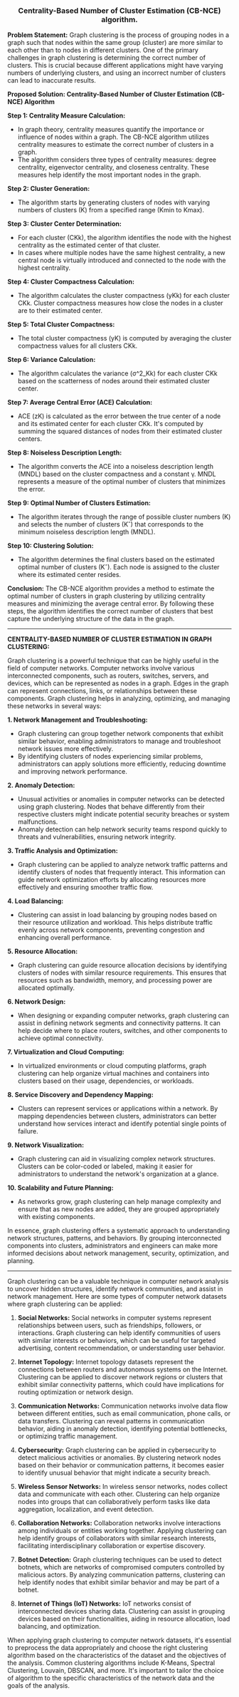 <h3 align="center"> Centrality-Based Number of Cluster Estimation (CB-NCE) algorithm. </h3>

**Problem Statement:**
Graph clustering is the process of grouping nodes in a graph such that nodes within the same group (cluster) are more similar to each other than to nodes in different clusters. One of the primary challenges in graph clustering is determining the correct number of clusters. This is crucial because different applications might have varying numbers of underlying clusters, and using an incorrect number of clusters can lead to inaccurate results.

**Proposed Solution: Centrality-Based Number of Cluster Estimation (CB-NCE) Algorithm**

**Step 1: Centrality Measure Calculation:**
- In graph theory, centrality measures quantify the importance or influence of nodes within a graph. The CB-NCE algorithm utilizes centrality measures to estimate the correct number of clusters in a graph.
- The algorithm considers three types of centrality measures: degree centrality, eigenvector centrality, and closeness centrality. These measures help identify the most important nodes in the graph.

**Step 2: Cluster Generation:**
- The algorithm starts by generating clusters of nodes with varying numbers of clusters (K) from a specified range (Kmin to Kmax).

**Step 3: Cluster Center Determination:**
- For each cluster (CKk), the algorithm identifies the node with the highest centrality as the estimated center of that cluster.
- In cases where multiple nodes have the same highest centrality, a new central node is virtually introduced and connected to the node with the highest centrality.

**Step 4: Cluster Compactness Calculation:**
- The algorithm calculates the cluster compactness (yKk) for each cluster CKk. Cluster compactness measures how close the nodes in a cluster are to their estimated center.

**Step 5: Total Cluster Compactness:**
- The total cluster compactness (yK) is computed by averaging the cluster compactness values for all clusters CKk.

**Step 6: Variance Calculation:**
- The algorithm calculates the variance (σ^2_Kk) for each cluster CKk based on the scatterness of nodes around their estimated cluster center.

**Step 7: Average Central Error (ACE) Calculation:**
- ACE (zK) is calculated as the error between the true center of a node and its estimated center for each cluster CKk. It's computed by summing the squared distances of nodes from their estimated cluster centers.

**Step 8: Noiseless Description Length:**
- The algorithm converts the ACE into a noiseless description length (MNDL) based on the cluster compactness and a constant γ. MNDL represents a measure of the optimal number of clusters that minimizes the error.

**Step 9: Optimal Number of Clusters Estimation:**
- The algorithm iterates through the range of possible cluster numbers (K) and selects the number of clusters (Kˆ) that corresponds to the minimum noiseless description length (MNDL).

**Step 10: Clustering Solution:**
- The algorithm determines the final clusters based on the estimated optimal number of clusters (Kˆ). Each node is assigned to the cluster where its estimated center resides.

**Conclusion:**
The CB-NCE algorithm provides a method to estimate the optimal number of clusters in graph clustering by utilizing centrality measures and minimizing the average central error. By following these steps, the algorithm identifies the correct number of clusters that best capture the underlying structure of the data in the graph.

___

**CENTRALITY-BASED NUMBER OF CLUSTER ESTIMATION IN GRAPH CLUSTERING:**

Graph clustering is a powerful technique that can be highly useful in the field of computer networks. Computer networks involve various interconnected components, such as routers, switches, servers, and devices, which can be represented as nodes in a graph. Edges in the graph can represent connections, links, or relationships between these components. Graph clustering helps in analyzing, optimizing, and managing these networks in several ways:

**1. Network Management and Troubleshooting:**
- Graph clustering can group together network components that exhibit similar behavior, enabling administrators to manage and troubleshoot network issues more effectively.
- By identifying clusters of nodes experiencing similar problems, administrators can apply solutions more efficiently, reducing downtime and improving network performance.

**2. Anomaly Detection:**
- Unusual activities or anomalies in computer networks can be detected using graph clustering. Nodes that behave differently from their respective clusters might indicate potential security breaches or system malfunctions.
- Anomaly detection can help network security teams respond quickly to threats and vulnerabilities, ensuring network integrity.

**3. Traffic Analysis and Optimization:**
- Graph clustering can be applied to analyze network traffic patterns and identify clusters of nodes that frequently interact. This information can guide network optimization efforts by allocating resources more effectively and ensuring smoother traffic flow.

**4. Load Balancing:**
- Clustering can assist in load balancing by grouping nodes based on their resource utilization and workload. This helps distribute traffic evenly across network components, preventing congestion and enhancing overall performance.

**5. Resource Allocation:**
- Graph clustering can guide resource allocation decisions by identifying clusters of nodes with similar resource requirements. This ensures that resources such as bandwidth, memory, and processing power are allocated optimally.

**6. Network Design:**
- When designing or expanding computer networks, graph clustering can assist in defining network segments and connectivity patterns. It can help decide where to place routers, switches, and other components to achieve optimal connectivity.

**7. Virtualization and Cloud Computing:**
- In virtualized environments or cloud computing platforms, graph clustering can help organize virtual machines and containers into clusters based on their usage, dependencies, or workloads.

**8. Service Discovery and Dependency Mapping:**
- Clusters can represent services or applications within a network. By mapping dependencies between clusters, administrators can better understand how services interact and identify potential single points of failure.

**9. Network Visualization:**
- Graph clustering can aid in visualizing complex network structures. Clusters can be color-coded or labeled, making it easier for administrators to understand the network's organization at a glance.

**10. Scalability and Future Planning:**
- As networks grow, graph clustering can help manage complexity and ensure that as new nodes are added, they are grouped appropriately with existing components.

In essence, graph clustering offers a systematic approach to understanding network structures, patterns, and behaviors. By grouping interconnected components into clusters, administrators and engineers can make more informed decisions about network management, security, optimization, and planning.

___

Graph clustering can be a valuable technique in computer network analysis to uncover hidden structures, identify network communities, and assist in network management. Here are some types of computer network datasets where graph clustering can be applied:

1. **Social Networks:** Social networks in computer systems represent relationships between users, such as friendships, followers, or interactions. Graph clustering can help identify communities of users with similar interests or behaviors, which can be useful for targeted advertising, content recommendation, or understanding user behavior.

2. **Internet Topology:** Internet topology datasets represent the connections between routers and autonomous systems on the Internet. Clustering can be applied to discover network regions or clusters that exhibit similar connectivity patterns, which could have implications for routing optimization or network design.

3. **Communication Networks:** Communication networks involve data flow between different entities, such as email communication, phone calls, or data transfers. Clustering can reveal patterns in communication behavior, aiding in anomaly detection, identifying potential bottlenecks, or optimizing traffic management.

4. **Cybersecurity:** Graph clustering can be applied in cybersecurity to detect malicious activities or anomalies. By clustering network nodes based on their behavior or communication patterns, it becomes easier to identify unusual behavior that might indicate a security breach.

5. **Wireless Sensor Networks:** In wireless sensor networks, nodes collect data and communicate with each other. Clustering can help organize nodes into groups that can collaboratively perform tasks like data aggregation, localization, and event detection.

6. **Collaboration Networks:** Collaboration networks involve interactions among individuals or entities working together. Applying clustering can help identify groups of collaborators with similar research interests, facilitating interdisciplinary collaboration or expertise discovery.

7. **Botnet Detection:** Graph clustering techniques can be used to detect botnets, which are networks of compromised computers controlled by malicious actors. By analyzing communication patterns, clustering can help identify nodes that exhibit similar behavior and may be part of a botnet.

8. **Internet of Things (IoT) Networks:** IoT networks consist of interconnected devices sharing data. Clustering can assist in grouping devices based on their functionalities, aiding in resource allocation, load balancing, and optimization.

When applying graph clustering to computer network datasets, it's essential to preprocess the data appropriately and choose the right clustering algorithm based on the characteristics of the dataset and the objectives of the analysis. Common clustering algorithms include K-Means, Spectral Clustering, Louvain, DBSCAN, and more. It's important to tailor the choice of algorithm to the specific characteristics of the network data and the goals of the analysis.
